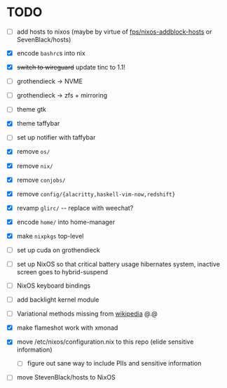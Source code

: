 TODO
==========
- [ ] add hosts to nixos (maybe by virtue of [fps/nixos-addblock-hosts](https://github.com/fps/nixos-addblock-hosts) or SevenBlack/hosts)
- [x] encode `bashrc`s into nix
- [x] ~~switch to wireguard~~ update tinc to 1.1!
- [ ] grothendieck -> NVME
- [ ] grothendieck -> zfs + mirroring
- [ ] theme gtk
- [x] theme taffybar
- [ ] set up notifier with taffybar
- [x] remove `os/`
- [x] remove `nix/`
- [x] remove `conjobs/`
- [x] remove `config/{alacritty,haskell-vim-now,redshift}`
- [x] revamp `glirc/` -- replace with weechat?
- [x] encode `home/` into home-manager
- [x] make `nixpkgs` top-level
- [ ] set up cuda on grothendieck
- [ ] set up NixOS so that critical battery usage hibernates system, inactive screen goes to hybrid-suspend
- [ ] NixOS keyboard bindings
- [ ] add backlight kernel module
- [ ] Variational methods missing from [wikipedia](https://en.wikipedia.org/wiki/Bayesian_inference) @.@
- [x] make flameshot work with xmonad
- [x] move /etc/nixos/configuration.nix to this repo (elide sensitive information)
  - [ ] figure out sane way to include PIIs and sensitive information
- [ ] move StevenBlack/hosts to NixOS

